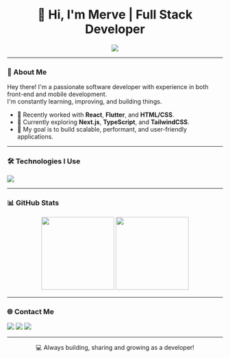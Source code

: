 <h1 align="center">👋 Hi, I'm Merve | Full Stack Developer</h1>
<p align="center">
  <img src="https://readme-typing-svg.herokuapp.com?center=true&vCenter=true&lines=React+%2F+Flutter+Developer;Clean+%26+Modern+UI+Designs;Front-end+%2B+Mobile+Experience" />
</p>

---

### 🚀 About Me

Hey there! I'm a passionate software developer with experience in both front-end and mobile development.  
I'm constantly learning, improving, and building things.

- 💼 Recently worked with **React**, **Flutter**, and **HTML/CSS**.  
- 🧠 Currently exploring **Next.js**, **TypeScript**, and **TailwindCSS**.
- 🎯 My goal is to build scalable, performant, and user-friendly applications.

---

### 🛠️ Technologies I Use

<p align="left">
  <img src="https://skillicons.dev/icons?i=react,flutter,html,css,js,ts,tailwind,redux,git,github,vscode,figma" />
</p>

---

### 📊 GitHub Stats

<p align="center">
  <img src="https://github-readme-stats.vercel.app/api?username=RMerveKarahan&show_icons=true&theme=radical" height="170" />
  <img src="https://github-readme-stats.vercel.app/api/top-langs/?username=RMerveKarahan&layout=compact&theme=radical" height="170" />
</p>

---

### 🌐 Contact Me

<p align="left">
  <a href="mailto:rmervekarahan@icloud.com"><img src="https://img.shields.io/badge/Email-D14836?style=for-the-badge&logo=gmail&logoColor=white"/></a>
  <a href="https://www.linkedin.com/in/merve-karahan-71b91b60/"><img src="https://img.shields.io/badge/LinkedIn-0A66C2?style=for-the-badge&logo=linkedin&logoColor=white"/></a>
  <a href="https://github.com/RMerveKarahan"><img src="https://img.shields.io/badge/GitHub-000000?style=for-the-badge&logo=github&logoColor=white"/></a>
</p>

---

<p align="center">💻 Always building, sharing and growing as a developer!</p>
